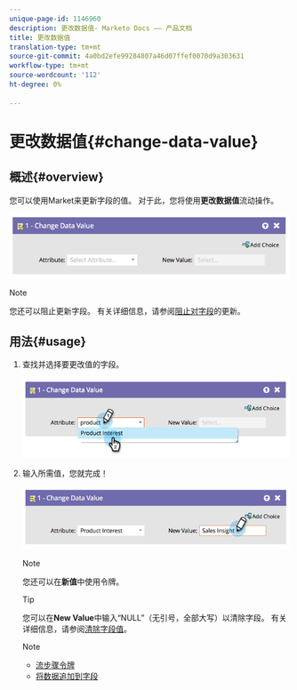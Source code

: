 ```yaml
---
unique-page-id: 1146960
description: 更改数据值- Marketo Docs —— 产品文档
title: 更改数据值
translation-type: tm+mt
source-git-commit: 4a0bd2efe99284807a46d07ffef0070d9a303631
workflow-type: tm+mt
source-wordcount: '112'
ht-degree: 0%

---
```



# 更改数据值{#change-data-value}

## 概述{#overview}

您可以使用Market来更新字段的值。 对于此，您将使用&#x200B;**更改数据值**&#x200B;流动操作。

![](assets/image2014-9-22-11-3a15-3a34.png)

>[!NOTE]
>
>您还可以阻止更新字段。 有关详细信息，请参阅[阻止对字段](/help/marketo/product-docs/administration/field-management/block-updates-to-a-field.md)的更新。

## 用法{#usage}

1. 查找并选择要更改值的字段。

   ![](assets/image2014-9-22-11-3a18-3a29.png)

1. 输入所需值，您就完成！

   ![](assets/image2014-9-22-11-3a18-3a38.png)

   >[!NOTE]
   >
   >您还可以在&#x200B;**新值**&#x200B;中使用令牌。

   >[!TIP]
   >
   >您可以在&#x200B;**New Value**&#x200B;中输入“NULL”（无引号，全部大写）以清除字段。 有关详细信息，请参阅[清除字段值](/help/marketo/product-docs/core-marketo-concepts/smart-campaigns/flow-actions/change-data-value/clear-field-values.md)。

   >[!NOTE]
   >
   >* [流步骤令牌](/help/marketo/product-docs/core-marketo-concepts/smart-campaigns/flow-actions/use-tokens-in-flow-steps.md)
   >* [将数据追加到字段](/help/marketo/product-docs/core-marketo-concepts/smart-campaigns/flow-actions/append-data-to-a-field.md)

